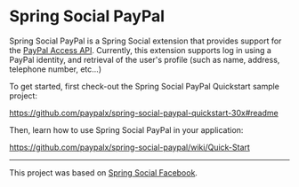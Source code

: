 Spring Social PayPal
====================

Spring Social PayPal is a Spring Social extension that provides support for the [PayPal Access API]. Currently, this extension supports log in using a PayPal identity, and retrieval of the user's profile (such as name, address, telephone number, etc...)

To get started, first check-out the Spring Social PayPal Quickstart sample project:

<https://github.com/paypalx/spring-social-paypal-quickstart-30x#readme>

Then, learn how to use Spring Social PayPal in your application:

<https://github.com/paypalx/spring-social-paypal/wiki/Quick-Start>

---------------------------------------------------------------------

This project was based on [Spring Social Facebook].

[PayPal Access API]: https://www.x.com/paypal-access
[Spring Social Facebook]: https://github.com/SpringSource/spring-social-facebook